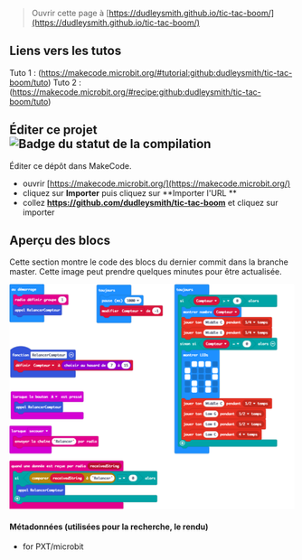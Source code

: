 
> Ouvrir cette page à [https://dudleysmith.github.io/tic-tac-boom/](https://dudleysmith.github.io/tic-tac-boom/)

## Liens vers les tutos
Tuto 1 : (https://makecode.microbit.org/#tutorial:github:dudleysmith/tic-tac-boom/tuto)
Tuto 2 : (https://makecode.microbit.org/#recipe:github:dudleysmith/tic-tac-boom/tuto)

## Éditer ce projet ![Badge du statut de la compilation](https://github.com/dudleysmith/tic-tac-boom/workflows/MakeCode/badge.svg)
Éditer ce dépôt dans MakeCode.

* ouvrir [https://makecode.microbit.org/](https://makecode.microbit.org/)
* cliquez sur **Importer** puis cliquez sur **Importer l'URL **
* collez **https://github.com/dudleysmith/tic-tac-boom** et cliquez sur importer

## Aperçu des blocs
Cette section montre le code des blocs du dernier commit dans la branche master.
Cette image peut prendre quelques minutes pour être actualisée.

![Un rendu de la vue des blocs](https://github.com/dudleysmith/tic-tac-boom/raw/master/.github/makecode/blocks.png)

#### Métadonnées (utilisées pour la recherche, le rendu)

* for PXT/microbit
<script src="https://makecode.com/gh-pages-embed.js"></script><script>makeCodeRender("{{ site.makecode.home_url }}", "{{ site.github.owner_name }}/{{ site.github.repository_name }}");</script>
